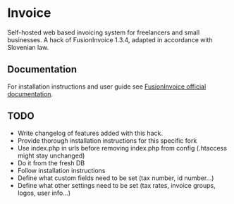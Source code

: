 Invoice
=======

Self-hosted web based invoicing system for freelancers and small businesses. A hack of FusionInvoice 1.3.4, adapted in accordance with Slovenian law.

Documentation
-------------

For installation instructions and user guide see [FusionInvoice official documentation](https://web.archive.org/web/20131205221156/http://docs.fusioninvoice.com/1.3/Requirements.html).

TODO
----
* Write changelog of features added with this hack.
* Provide thorough installation instructions for this specific fork
 * Use index.php in urls before removing index.php from config (.htaccess might stay unchanged)
 * Do it from the fresh DB
 * Follow installation instructions
 * Define what custom fields need to be set (tax number, id number...)
 * Define what other settings need to be set (tax rates, invoice groups, logos, user info...)

